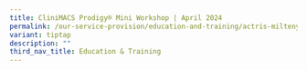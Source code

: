 ```yaml
---
title: CliniMACS Prodigy® Mini Workshop | April 2024
permalink: /our-service-provision/education-and-training/actris-miltenyi-apr24wksp/
variant: tiptap
description: ""
third_nav_title: Education & Training
---
```


